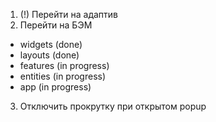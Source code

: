 1. (!) Перейти на адаптив
2. Перейти на БЭМ

- widgets (done)
- layouts (done)
- features (in progress)
- entities (in progress)
- app (in progress)

3. Отключить прокрутку при открытом popup
